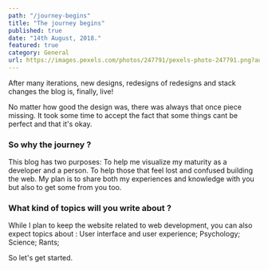 ```yaml
---
path: "/journey-begins"
title: "The journey begins"
published: true
date: "14th August, 2018."
featured: true
category: General
url: https://images.pexels.com/photos/247791/pexels-photo-247791.png?auto=compress&cs=tinysrgb&dpr=2&h=750&w=1260
---
```


After many iterations, new designs, redesigns of redesigns and stack changes the blog is, finally, live!

No matter how good the design was, there was always that once piece missing. It took some time to accept the fact that some things cant be perfect and that it's okay.

### So why the journey ?

This blog has two purposes:
To help me visualize my maturity as a developer and a person.
To help those that feel lost and confused building the web.
My plan is to share both my experiences and knowledge with you but also to get some from you too.

### What kind of topics will you write about ?

While I plan to keep the website related to web development, you can also expect topics about :
User interface and user experience;
Psychology;
Science;
Rants;

So let's get started.
